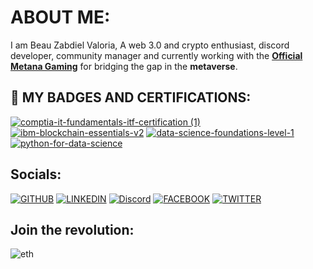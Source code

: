 # ABOUT ME:
I am Beau Zabdiel Valoria, A web 3.0 and crypto enthusiast, discord developer, community manager and currently working with the  [**Official Metana Gaming**](https://discord.gg/metanagaming) for bridging the gap in the **metaverse**.

## 📜 MY BADGES AND CERTIFICATIONS:

[![comptia-it-fundamentals-itf-certification (1)](https://user-images.githubusercontent.com/89659909/148480856-4d8774e2-0384-4410-8887-4d2249a4d864.png)](https://www.credly.com/badges/973a1b76-a9e3-483d-9cf1-4d0f470f2edd/public_url)
[![ibm-blockchain-essentials-v2](https://user-images.githubusercontent.com/89659909/148480859-13d3c1f1-64e7-45cf-b4fa-68094a8b456d.png)](https://www.credly.com/badges/6d68a78c-812b-4dbe-8c4b-51973c151ef0/public_url)
[![data-science-foundations-level-1](https://user-images.githubusercontent.com/89659909/148484202-1f0b5f16-c0bf-4fb2-8647-60e67c00b117.png)](https://www.credly.com/badges/4597cbbd-bf33-4f33-b11f-6785a0eac71e/public_url)
[![python-for-data-science](https://user-images.githubusercontent.com/89659909/148933708-0ffec9fb-a2b8-4841-9690-ec35d85c0a4c.png)](https://www.credly.com/badges/b43c0879-632a-43ed-b535-89124e76bd47/public_url)



## Socials:

[![GITHUB](https://img.shields.io/badge/GitHub-100000?style=for-the-badge&logo=github&logoColor=white "title-1" )](https://github.com/Zabbb)
[![LINKEDIN](https://img.shields.io/badge/LinkedIn-0077B5?style=for-the-badge&logo=linkedin&logoColor=white "title-2" )](https://www.linkedin.com/in/beau-zabdiel-valoria-495346210/)
[![Discord](https://img.shields.io/badge/Discord-7289DA?style=for-the-badge&logo=discord&logoColor=white)](https://discordapp.com/users/718247818795417714/)
[![FACEBOOK](https://img.shields.io/badge/Facebook-1877F2?style=for-the-badge&logo=facebook&logoColor=white "title-3" )](https://www.facebook.com/beauzabdiel.valoria06/)
[![TWITTER](https://img.shields.io/badge/Twitter-1DA1F2?style=for-the-badge&logo=twitter&logoColor=white)](https://twitter.com/ZabbZabbbbb)


## Join the revolution:

![eth](https://user-images.githubusercontent.com/89659909/148476756-c05ac72d-5cdf-466c-b2c9-441916eec132.gif)


